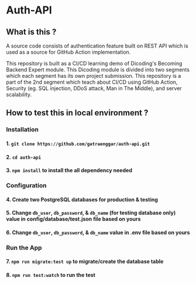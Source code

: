 # Auth-API
## What is this ?
A source code consists of authentication feature built on REST API which is used as a source for GitHub Action implementation.

This repository is built as a CI/CD learning demo of Dicoding's Becoming Backend Expert module. This Dicoding module is divided into two segments which each segment has its own project submission. This repository is a part of the 2nd segment which teach about CI/CD using GitHub Action, Security (eg. SQL injection, DDoS attack, Man in The Middle), and server scalability.

## How to test this in local environment ?
### Installation
#### 1. `git clone https://github.com/gatraenggar/auth-api.git`
#### 2. `cd auth-api`
#### 3. `npm install` to install the all dependency needed

### Configuration
#### 4. Create two PostgreSQL databases for production & testing
#### 5. Change   `db_user`, `db_password`, & `db_name` (for testing database only) value in config/database/test.json file based on yours
#### 6. Change   `db_user`, `db_password`, & `db_name` value in .env file based on yours

### Run the App
#### 7. `npm run migrate:test up` to migrate/create the database table
#### 8. `npm run test:watch` to run the test
